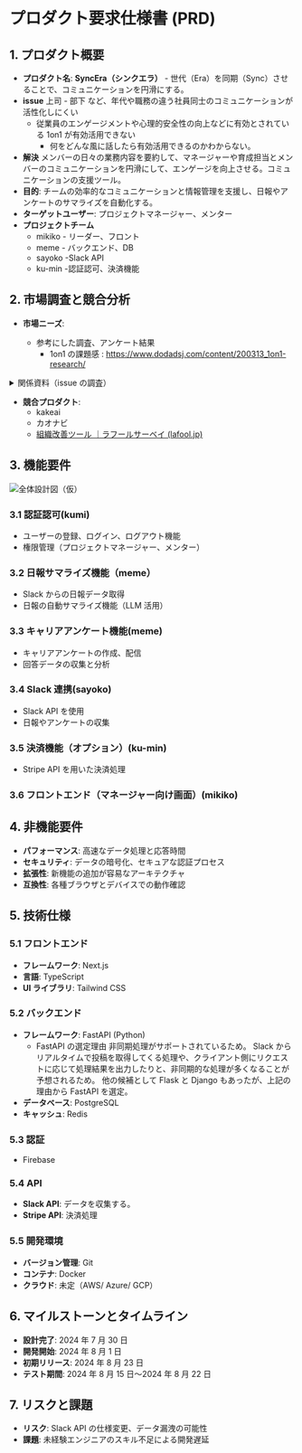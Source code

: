 # プロダクト要求仕様書 (PRD)

## 1. プロダクト概要

- **プロダクト名**:
  **SyncEra（シンクエラ）** - 世代（Era）を同期（Sync）させることで、コミュニケーションを円滑にする。
- **issue**
  上司 - 部下 など、年代や職務の違う社員同士のコミュニケーションが活性化しにくい
  - 従業員のエンゲージメントや心理的安全性の向上などに有効とされている 1on1 が有効活用できない
    - 何をどんな風に話したら有効活用できるのかわからない。
- **解決**
  メンバーの日々の業務内容を要約して、マネージャーや育成担当とメンバーのコミュニケーションを円滑にして、エンゲージを向上させる。コミュニケーションの支援ツール。
- **目的**: チームの効率的なコミュニケーションと情報管理を支援し、日報やアンケートのサマライズを自動化する。
- **ターゲットユーザー**: プロジェクトマネージャー、メンター
- **プロジェクトチーム**
  - mikiko - リーダー、フロント
  - meme - バックエンド、DB
  - sayoko -Slack API
  - ku-min -認証認可、決済機能

## 2. 市場調査と競合分析

- **市場ニーズ**:

  - 参考にした調査、アンケート結果
    - 1on1 の課題感 : https://www.dodadsj.com/content/200313_1on1-research/

<details> 
  <summary>関係資料（issue の調査）</summary>

| 深堀り                                                             | 調査内容                                                                                                                                                                                                                                                                                                                                                                                                                                                                                                                                                                                                                                                                                                                                                                                                                                                                                                                                                                                                                                                                                                                                                                                                                                                                                                    |
| ------------------------------------------------------------------ | ----------------------------------------------------------------------------------------------------------------------------------------------------------------------------------------------------------------------------------------------------------------------------------------------------------------------------------------------------------------------------------------------------------------------------------------------------------------------------------------------------------------------------------------------------------------------------------------------------------------------------------------------------------------------------------------------------------------------------------------------------------------------------------------------------------------------------------------------------------------------------------------------------------------------------------------------------------------------------------------------------------------------------------------------------------------------------------------------------------------------------------------------------------------------------------------------------------------------------------------------------------------------------------------------------------- |
| ジェネレーションギャップって？                                     | 世代間の知識や考え方の違い。<br>世代ごとの価値観、文化、思想の違いに起因するもの                                                                                                                                                                                                                                                                                                                                                                                                                                                                                                                                                                                                                                                                                                                                                                                                                                                                                                                                                                                                                                                                                                                                                                                                                            |
| ギャップってどんなことがあるの？                                   | コミュニケーションスタイルの違い<br>仕事と私生活の優先度合い                                                                                                                                                                                                                                                                                                                                                                                                                                                                                                                                                                                                                                                                                                                                                                                                                                                                                                                                                                                                                                                                                                                                                                                                                                                |
| 具体的にギャップを感じている世代は？                               | 根拠：[Job 総研による『2022 年 世代間ギャップ調査』を実施　 7 割超が感じる世代間の価値観差異 Z 世代とバブル世代ですれ違い パーソルキャリア株式会社のプレスリリース (prtimes.jp)](https://prtimes.jp/main/html/rd/p/000000097.000013597.html)<br><br>**特に Z 世代（1990 年代後半から 2000 年代初頭に生まれた世代「Z 世代」が 26.9％）とバブル世代（1980 年代に成人期を迎えた世代全体の 47.0%）2024 年時点で、20 ～ 30 代前半　と　 50 代～ 60 代**<br><br>特に顕著だったのが Z 世代とバブル世代の回答で、Z 世代の 69.7%がバブル世代にギャップを感じているという回答に対して、バブル世代が Z 世代に対して感じるギャップは 34.6%の回答で双方に差あり<br><br>ミレニアル世代（1980 年代から 1990 年代中盤に生まれた世代）もジェネレーションギャップを感じているものの、そのギャップの内容は Z 世代とバブル世代の間のギャップほど明確ではない<br><br>【調査概要】<br>調査対象者：全国 / 男女 / 20 ～ 59 歳<br>調査条件：就業する社会人<br>世代：Z 世代(20〜24 歳)、ミレニアル世代(25〜34 歳) ロスジェネ世代(35〜49 歳)、バブル世代(50 代)<br>調査期間：2022 年 4 月 20 日～ 4 月 26 日<br>サンプル数：498 人<br>調査方法：インターネット調査                                                                                                                                                                     |
| 人口比                                                             | [人口推計　 2023 年（令和５年）４月報 (stat.go.jp)](https://www.stat.go.jp/data/jinsui/pdf/202304.pdf)日本総数 12447 万人のうち、Z 世代（1990 年代後半から 2000 年代初頭生まれ）20 ～ 24 歳（4.8%）と 25 ～ 29 歳（4.7%）に該当<br>バブル世代（1980 年代に成人期を迎えた世代）55 ～ 64 歳の割合は約 12%                                                                                                                                                                                                                                                                                                                                                                                                                                                                                                                                                                                                                                                                                                                                                                                                                                                                                                                                                                                                     |
| 若手の定義 入社年数なのか？                                        | 厚生労働省: 「若年者雇用対策」として、「35 歳未満の者」を対象<br>経済産業省: 「若手技術者」の育成に関する施策では、「40 歳未満の技術者」を対象<br>※入社年数というか、年齢。中途入らない？                                                                                                                                                                                                                                                                                                                                                                                                                                                                                                                                                                                                                                                                                                                                                                                                                                                                                                                                                                                                                                                                                                                   |
| ギャップで何が問題なのか                                           | コミュニケーションスタイルが異なるので、誤解と誤った解釈がおき、言葉の意思疎通が難しくなる                                                                                                                                                                                                                                                                                                                                                                                                                                                                                                                                                                                                                                                                                                                                                                                                                                                                                                                                                                                                                                                                                                                                                                                                                  |
| 誰が困るのか                                                       | 会社、会社で働く上司とその部下（お互い）                                                                                                                                                                                                                                                                                                                                                                                                                                                                                                                                                                                                                                                                                                                                                                                                                                                                                                                                                                                                                                                                                                                                                                                                                                                                    |
| ほんとに世代間ギャップを上司、部下で感じているのか                 | 世代間ギャップに上司と部下、双方約 7 割感じているアンケートからもそれは事実                                                                                                                                                                                                                                                                                                                                                                                                                                                                                                                                                                                                                                                                                                                                                                                                                                                                                                                                                                                                                                                                                                                                                                                                                                 |
| 原因ってなんなん？                                                 | 順不同（両者同じ理由）<br>立場、常識、**コミュニケーションすれ違い、年齢、**<br>**生まれ育った時代背景が違う。**                                                                                                                                                                                                                                                                                                                                                                                                                                                                                                                                                                                                                                                                                                                                                                                                                                                                                                                                                                                                                                                                                                                                                                                            |
| ギャップが問題になったら、何がおきるのか。                         | 不満を抱えながら仕事をする可能性<br>少なからず、職場でのモチベーション低下                                                                                                                                                                                                                                                                                                                                                                                                                                                                                                                                                                                                                                                                                                                                                                                                                                                                                                                                                                                                                                                                                                                                                                                                                                  |
| モチベーション低下を放置したら？                                   | 上司、部下それぞれの感じ方に変化                                                                                                                                                                                                                                                                                                                                                                                                                                                                                                                                                                                                                                                                                                                                                                                                                                                                                                                                                                                                                                                                                                                                                                                                                                                                            |
| 若手満足しないとどうなるのか                                       | 離職率の増加                                                                                                                                                                                                                                                                                                                                                                                                                                                                                                                                                                                                                                                                                                                                                                                                                                                                                                                                                                                                                                                                                                                                                                                                                                                                                                |
| **離職率の増加の直接要因にモチベーション低下が起因しているのか？** | 日本の主な離職理由（内閣府資料）<br><br>1. **仕事が自分に合わなかったため - 43.4%**<br>2. **人間関係がよくなかったため - 23.7%**<br>3. 労働時間、休日、休暇の条件がよくなかったため - 23.4%<br>4. 給料等の収入が少なかったため - 21.6%<br>5. キャリア形成が見込めないため - 17.1%<br>6. 会社の将来性がないと感じたため - 13.2%<br>7. 健康上の理由 - 12.8%<br>8. 家族の事情 - 10.3%<br>9. 職場環境が悪かったため - 8.5%<br><br>上位内容**モチベーション低下に含まれていると考えられることから、直接的な要因になっているともいえる。⇒ ここは GPT に分類させてみた**                                                                                                                                                                                                                                                                                                                                                                                                                                                                                                                                                                                                                                                                                                                                           |
| 離職率が増加するとどうなるのか                                     | 人員不足によるチームの協力が不足<br>ストレスと疲弊の増加<br>⇒ 会社の生産性が落ちる                                                                                                                                                                                                                                                                                                                                                                                                                                                                                                                                                                                                                                                                                                                                                                                                                                                                                                                                                                                                                                                                                                                                                                                                                          |
| 会社の生産性が落ちるとどうなるのか                                 | 会社にとって持続可能な成長の阻害<br>ブランドイメージの低下（十分な製品の製造サービスができない）<br>⇒ つぶれる                                                                                                                                                                                                                                                                                                                                                                                                                                                                                                                                                                                                                                                                                                                                                                                                                                                                                                                                                                                                                                                                                                                                                                                              |
| 若手の離職を防ぎたいと思っているのか                               | （厚労省統計資料）3 年離職率約 3 割: 日本において新卒社員の約 30%が入社後 3 年以内に離職するというデータ。企業が教育や採用にかけたコストを無駄にするだけでなく、組織全体の成長を妨げる大きな要因とかんがえられている。<br><br>ちなみに統計目的：若年層の就業状況の把握、若年層の早期離職が労働市場の安定性や企業の人材育成に影響を与える点で実態を把握しているもの。                                                                                                                                                                                                                                                                                                                                                                                                                                                                                                                                                                                                                                                                                                                                                                                                                                                                                                                                        |
| どのような手段が有効なのか                                         | 企業は離職防止のための案<br><br>経営方針の共有<br>コミュニケーションの活性化<br>フィードバックと評価の強化<br>キャリアデザインのサポート ​ (株式会社カケハシ スカイソリューションズ)​。                                                                                                                                                                                                                                                                                                                                                                                                                                                                                                                                                                                                                                                                                                                                                                                                                                                                                                                                                                                                                                                                                                                     |
| なぜ「コミュニケーションの活性化」が有効なのか                     | 「離職防止の知恵袋」（[社内コミュニケーションが重要な理由とは？メリットや施策、成功事例を徹底解説｜離職防止の知恵袋 (kakehashi-skysol.co.jp)](https://www.kakehashi-skysol.co.jp/rishokuboushi-chiebukuro/communication/)）<br>離職防止対策の一環として、企業がコミュニケーションを活性化させることで、社員のモチベーションが向上し、離職率が低下するという記事あり<br>データは？（コミュニケーション活性化 ⇒ エンゲージメント向上 ⇒ 離職率低下の深堀につながる）                                                                                                                                                                                                                                                                                                                                                                                                                                                                                                                                                                                                                                                                                                                                                                                                                                           |
| 1 番有効なコミュニケーションは何だ？                               | 「1on1 ミーティング」                                                                                                                                                                                                                                                                                                                                                                                                                                                                                                                                                                                                                                                                                                                                                                                                                                                                                                                                                                                                                                                                                                                                                                                                                                                                                       |
| 「1on1 ミーティング」って何？                                      | 1on1 ミーティングとは、上司と部下が定期的に 1 対 1 で行うミーティング                                                                                                                                                                                                                                                                                                                                                                                                                                                                                                                                                                                                                                                                                                                                                                                                                                                                                                                                                                                                                                                                                                                                                                                                                                       |
| 「1on1 ミーティング」が 1 番有効な理由は？                         | 個別対応: 部下一人ひとりの状況やニーズに合わせた対応が可能。<br>信頼関係の構築: 上司と部下の直接対話を通じて、強固な信頼関係を築くことができる。<br>迅速な問題解決: 部下の悩みや課題を早期に発見し、迅速に対応することが可能                                                                                                                                                                                                                                                                                                                                                                                                                                                                                                                                                                                                                                                                                                                                                                                                                                                                                                                                                                                                                                                                                |
| 「1on1 ミーティング」が 1 番有効な数値的な根拠は？                 | ([Cloud Campus（株式会社サイバー大学）](https://cc.cyber-u.ac.jp/column/7712/#:~:text=%E5%B8%B8%E3%81%AB%E6%83%85%E5%A0%B1%E5%85%B1%E6%9C%89%E3%81%8C%E3%81%AA%E3%81%95%E3%82%8C%E3%81%9F%E7%8A%B6%E6%B3%81%E3%81%A7%E3%81%82%E3%82%8C%E3%81%B0%E3%80%81%E6%A5%AD%E5%8B%99%E3%81%AE%E9%80%A3%E6%90%BA%E3%83%9F%E3%82%B9%E7%AD%89%E3%81%8C%E7%99%BA%E7%94%9F%E3%81%97%E3%81%AB%E3%81%8F%E3%81%AA%E3%81%8F%E3%81%AA%E3%82%8B%E3%81%A7%E3%81%97%E3%82%87%E3%81%86%E3%80%82%0A%0A%E6%A5%AD%E5%8B%99%E5%88%86%E6%8B%85%E3%81%8C%E9%81%A9%E5%88%87%E3%81%AB%E3%81%AA%E3%81%95%E3%82%8C%E3%81%A6%E5%91%A8%E5%9B%B2%E3%81%AB%E5%85%B1%E6%9C%89%E3%81%8C%E3%81%A7%E3%81%8D%E3%81%A6%E3%81%84%E3%82%8C%E3%81%B0%E5%8A%B9%E7%8E%87%E3%81%8C%E4%B8%8A%E3%81%8C%E3%82%8B%E3%81%A0%E3%81%91%E3%81%A7%E3%81%AA%E3%81%8F%E3%80%81%E8%AA%B0%E3%81%8B%E3%81%8C%E5%9B%B0%E3%81%A3%E3%81%A6%E3%81%84%E3%82%8B%E3%81%A8%E3%81%8D%E3%81%AB%E3%82%82%E6%89%8B%E3%82%92%E5%B7%AE%E3%81%97%E4%BC%B8%E3%81%B9%E3%82%84%E3%81%99%E3%81%8F%E3%81%AA%E3%82%8A%E3%81%BE%E3%81%99%E3%80%82%0A%0A%5D)ヤフー株式会社では、週に 1 回 30 分の 1on1 ミーティングを実施。これにより社員のモチベーションが向上し、コミュニケーションの活性化に成功。具体的には、約 6,000 人の社員がこのミーティングを実施し、社内のエンゲージメントを高めている。 |
| 成功事例とかは？                                                   | [社内コミュニケーションを活性化する 15 の方法｜ 9 社の成功事例も紹介 (cyber-u.ac.jp)](https://cc.cyber-u.ac.jp/column/7712/#:~:text=%E5%B8%B8%E3%81%AB%E6%83%85%E5%A0%B1%E5%85%B1%E6%9C%89%E3%81%8C%E3%81%AA%E3%81%95%E3%82%8C%E3%81%9F%E7%8A%B6%E6%B3%81%E3%81%A7%E3%81%82%E3%82%8C%E3%81%B0%E3%80%81%E6%A5%AD%E5%8B%99%E3%81%AE%E9%80%A3%E6%90%BA%E3%83%9F%E3%82%B9%E7%AD%89%E3%81%8C%E7%99%BA%E7%94%9F%E3%81%97%E3%81%AB%E3%81%8F%E3%81%AA%E3%81%8F%E3%81%AA%E3%82%8B%E3%81%A7%E3%81%97%E3%82%87%E3%81%86%E3%80%82%0A%0A%E6%A5%AD%E5%8B%99%E5%88%86%E6%8B%85%E3%81%8C%E9%81%A9%E5%88%87%E3%81%AB%E3%81%AA%E3%81%95%E3%82%8C%E3%81%A6%E5%91%A8%E5%9B%B2%E3%81%AB%E5%85%B1%E6%9C%89%E3%81%8C%E3%81%A7%E3%81%8D%E3%81%A6%E3%81%84%E3%82%8C%E3%81%B0%E5%8A%B9%E7%8E%87%E3%81%8C%E4%B8%8A%E3%81%8C%E3%82%8B%E3%81%A0%E3%81%91%E3%81%A7%E3%81%AA%E3%81%8F%E3%80%81%E8%AA%B0%E3%81%8B%E3%81%8C%E5%9B%B0%E3%81%A3%E3%81%A6%E3%81%84%E3%82%8B%E3%81%A8%E3%81%8D%E3%81%AB%E3%82%82%E6%89%8B%E3%82%92%E5%B7%AE%E3%81%97%E4%BC%B8%E3%81%B9%E3%82%84%E3%81%99%E3%81%8F%E3%81%AA%E3%82%8A%E3%81%BE%E3%81%99%E3%80%82%5D)                                                                                                                                                                                               |
| エンゲージメントの定義                                             | 従業員が仕事や組織に対して持つ熱意、感情的なつながり、献身のこと                                                                                                                                                                                                                                                                                                                                                                                                                                                                                                                                                                                                                                                                                                                                                                                                                                                                                                                                                                                                                                                                                                                                                                                                                                            |
| エンゲージメント具体的には何があるの？                             | 仕事への熱意と満足度:<br>従業員が自身の仕事に対して高い熱意を持ち、やりがいを感じているかどうか。<br><br>組織への忠誠心:<br>従業員が自社に対して忠誠心を持ち、長期的に貢献したいと考えているかどうか。<br><br>組織の目標や価値観                                                                                                                                                                                                                                                                                                                                                                                                                                                                                                                                                                                                                                                                                                                                                                                                                                                                                                                                                                                                                                                                            |

</details>

- **競合プロダクト**:
  - kakeai
  - カオナビ
  - [組織改善ツール ｜ラフールサーベイ (lafool.jp)](https://survey.lafool.jp/)

## 3. 機能要件

![ 全体設計図（仮）](https://github.com/ms-engineer-bc24-06/SyncEra/tree/dev/docs/img/designdrawing.png)

### 3.1 認証認可(kumi)

- ユーザーの登録、ログイン、ログアウト機能
- 権限管理（プロジェクトマネージャー、メンター）

### 3.2 日報サマライズ機能（meme）

- Slack からの日報データ取得
- 日報の自動サマライズ機能（LLM 活用）

### 3.3 キャリアアンケート機能(meme)

- キャリアアンケートの作成、配信
- 回答データの収集と分析

### 3.4 Slack 連携(sayoko)

- Slack API を使用
- 日報やアンケートの収集

### 3.5 決済機能（オプション）(ku-min)

- Stripe API を用いた決済処理

### **3.6 フロントエンド（マネージャー向け画面）(mikiko)**

## 4. 非機能要件

- **パフォーマンス**: 高速なデータ処理と応答時間
- **セキュリティ**: データの暗号化、セキュアな認証プロセス
- **拡張性**: 新機能の追加が容易なアーキテクチャ
- **互換性**: 各種ブラウザとデバイスでの動作確認

## 5. 技術仕様

### 5.1 フロントエンド

- **フレームワーク**: Next.js
- **言語**: TypeScript
- **UI ライブラリ**: Tailwind CSS

### 5.2 バックエンド

- **フレームワーク**: FastAPI (Python)
  - FastAPI の選定理由
    非同期処理がサポートされているため。
    Slack からリアルタイムで投稿を取得してくる処理や、クライアント側にリクエストに応じて処理結果を出力したりと、非同期的な処理が多くなることが予想されるため。
    他の候補として Flask と Django もあったが、上記の理由から FastAPI を選定。
- **データベース**: PostgreSQL
- **キャッシュ**: Redis

### 5.3 認証

- Firebase

### 5.4 API

- **Slack API**: データを収集する。
- **Stripe API**: 決済処理

### 5.5 開発環境

- **バージョン管理**: Git
- **コンテナ**: Docker
- **クラウド**: 未定（AWS/ Azure/ GCP）

## 6. マイルストーンとタイムライン

- **設計完了**: 2024 年 7 月 30 日
- **開発開始**: 2024 年 8 月 1 日
- **初期リリース**: 2024 年 8 月 23 日
- **テスト期間**: 2024 年 8 月 15 日〜2024 年 8 月 22 日

## 7. リスクと課題

- **リスク**: Slack API の仕様変更、データ漏洩の可能性
- **課題**: 未経験エンジニアのスキル不足による開発遅延
